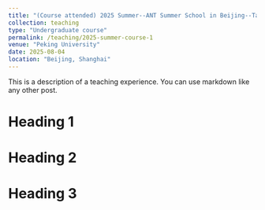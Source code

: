 ```yaml
---
title: "(Course attended) 2025 Summer--ANT Summer School in Beijing--Tate Thesis "
collection: teaching
type: "Undergraduate course"
permalink: /teaching/2025-summer-course-1
venue: "Peking University"
date: 2025-08-04
location: "Beijing, Shanghai"
---
```


This is a description of a teaching experience. You can use markdown like any other post.

Heading 1
======

Heading 2
======

Heading 3
======
